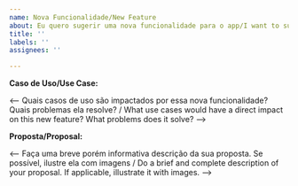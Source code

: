 ```yaml
---
name: Nova Funcionalidade/New Feature
about: Eu quero sugerir uma nova funcionalidade para o app/I want to suggest a new feature
title: ''
labels: ''
assignees: ''

---
```


**Caso de Uso/Use Case:**

<-- Quais casos de uso são impactados por essa nova funcionalidade? Quais problemas ela resolve? / What use cases would 
have a direct impact on this new feature? What problems does it solve? -->

**Proposta/Proposal:**

<-- Faça uma breve porém informativa descrição da sua proposta. Se possível, ilustre ela com imagens / Do a brief and 
complete description of your proposal. If applicable, illustrate it with images. -->